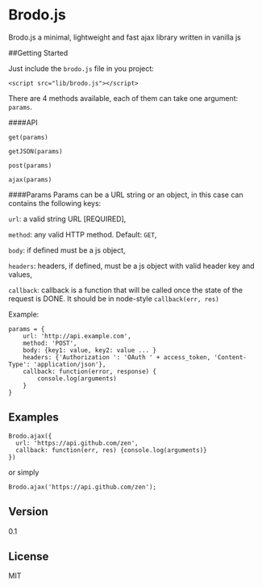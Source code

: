 Brodo.js
=========
Brodo.js a minimal, lightweight and fast ajax library written in vanilla js 

##Getting Started

Just include the `` brodo.js `` file in you project:

```
<script src="lib/brodo.js"></script>
```

There are 4 methods available, each of them can take one argument:  ``params``.

####API

``get(params)``

``getJSON(params)``

``post(params)``

``ajax(params)``

####Params
Params can be a URL string or an object, in this case can contains the following keys:

``url``: a valid string URL [REQUIRED],

``method``: any valid HTTP method. Default: ``GET``,

``body``: if defined must be a js object,

``headers``: headers, if defined, must be a js object with valid header key and values,

``callback``: callback is a function that will be called once the state of the request is DONE. It should be in node-style ``callback(err, res)``

Example: 

    params = {
        url: 'http://api.example.com',
        method: 'POST',
        body: {key1: value, key2: value ... }
        headers: {'Authorization ': 'OAuth ' + access_token, 'Content-Type': 'application/json'},
        callback: function(error, response) {
            console.log(arguments)
        }
    }

## Examples

    Brodo.ajax({
      url: 'https://api.github.com/zen',
      callback: function(err, res) {console.log(arguments)}
    })

or simply

    Brodo.ajax('https://api.github.com/zen');

Version
----

0.1

License
----

MIT
    
